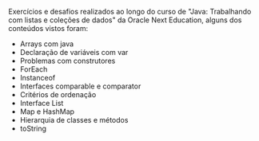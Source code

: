 Exercícios e desafios realizados ao longo do curso de "Java: Trabalhando com listas e coleções de dados" da Oracle Next Education, alguns dos conteúdos vistos foram:

* Arrays com java
* Declaração de variáveis com var
* Problemas com construtores 
* ForEach
* Instanceof
* Interfaces comparable e comparator
* Critérios de ordenação
* Interface List
* Map e HashMap
* Hierarquia de classes e métodos
* toString
  

